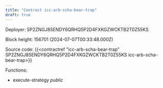 ```yaml
---
title: "Contract icc-arb-scha-bear-trap"
draft: true
---
```

Deployer: SP2ZNGJ85ENDY6QRHQ5P2D4FXKGZWCKTB2T0Z55KS


 



Block height: 156701 (2024-07-07T00:33:48.000Z)

Source code: {{<contractref "icc-arb-scha-bear-trap" SP2ZNGJ85ENDY6QRHQ5P2D4FXKGZWCKTB2T0Z55KS icc-arb-scha-bear-trap>}}

Functions:

* execute-strategy _public_
